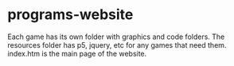 # programs-website

Each game has its own folder with graphics and code folders. The resources folder has p5, jquery, etc for any games that need them. index.htm is the main page of the website.
